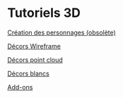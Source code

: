 # Tutoriels 3D

[Création des personnages (obsolète)](Tutoriels%203D%20f0f42048b2a44feaba494c52ef03e03a/Cre%CC%81ation%20des%20personnages%20(obsole%CC%80te)%20246815349efd4d709d0ebfd3d6f5b17e.md)

[Décors Wireframe](Tutoriels%203D%20f0f42048b2a44feaba494c52ef03e03a/De%CC%81cors%20Wireframe%201a555bd26cee47e3ac45a538e941b232.md)

[Décors point cloud](Tutoriels%203D%20f0f42048b2a44feaba494c52ef03e03a/De%CC%81cors%20point%20cloud%2079b8b079e5644667960644240a7a3c32.md)

[Décors blancs](Tutoriels%203D%20f0f42048b2a44feaba494c52ef03e03a/De%CC%81cors%20blancs%202d0dc24e0dfe465da1e9a3e942f4ea6b.md)

[Add-ons](Tutoriels%203D%20f0f42048b2a44feaba494c52ef03e03a/Add-ons%2036c7389560e84a6ba6fa59144f151f4a.csv)